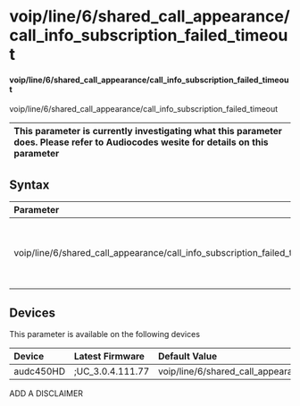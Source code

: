 ﻿---
description: voip/line/6/shared_call_appearance/call_info_subscription_failed_timeout
search: false
---

# voip/line/6/shared_call_appearance/call_info_subscription_failed_timeout

#### voip/line/6/shared_call_appearance/call_info_subscription_failed_timeout

voip/line/6/shared_call_appearance/call_info_subscription_failed_timeout


| This parameter is currently investigating what this parameter does. Please refer to Audiocodes wesite for details on this parameter | 
| :--- |

## Syntax
| Parameter | Syntax |
| :--- | :--- |
|voip/line/6/shared_call_appearance/call_info_subscription_failed_timeout | {% raw %} undefined {% endraw %}|

## Devices
This parameter is available on the following devices

| Device | Latest Firmware | Default Value |
|:---|:---|:---|
| audc450HD | ;UC_3.0.4.111.77 | voip/line/6/shared_call_appearance/call_info_subscription_failed_timeout=60 

ADD A DISCLAIMER
